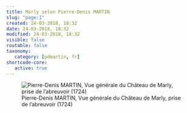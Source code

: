 ```yaml
---
title: Marly selon Pierre-Denis MARTIN
slug: "page:1"
created: 24-03-2018, 18:32
date: 24-03-2018, 18:32
modified: 24-03-2018, 18:32
visible: false
routable: false
taxonomy:
   category: [pdmartin, fr]
shortcode-core:
   active: true
---
```

<figure><picture>
<source
sizes="(max-width: 767px) 98vw, (min-width: 959px) 50vw, 86vw"
srcset="
/user/sites/docs/pages/01.home/02.versailles/04.marly/01.pierre-denis-martin/01.pierre-denis-martin_1/marly1724-280.webp 280w,
/user/sites/docs/pages/01.home/02.versailles/04.marly/01.pierre-denis-martin/01.pierre-denis-martin_1/marly1724-380.webp 380w,
/user/sites/docs/pages/01.home/02.versailles/04.marly/01.pierre-denis-martin/01.pierre-denis-martin_1/marly1724-480.webp 480w,
/user/sites/docs/pages/01.home/02.versailles/04.marly/01.pierre-denis-martin/01.pierre-denis-martin_1/marly1724-640.webp 640w,
/user/sites/docs/pages/01.home/02.versailles/04.marly/01.pierre-denis-martin/01.pierre-denis-martin_1/marly1724-840.webp 840w,
/user/sites/docs/pages/01.home/02.versailles/04.marly/01.pierre-denis-martin/01.pierre-denis-martin_1/marly1724-1280.webp 1280w,
/user/sites/docs/pages/01.home/02.versailles/04.marly/01.pierre-denis-martin/01.pierre-denis-martin_1/marly1724-1600.webp 1600w,
/user/sites/docs/pages/01.home/02.versailles/04.marly/01.pierre-denis-martin/01.pierre-denis-martin_1/marly1724-1920.webp 1920w"
type="image/webp" />
<img
src="/user/sites/docs/pages/01.home/02.versailles/04.marly/01.pierre-denis-martin/01.pierre-denis-martin_1/marly1724-840.jpg" title="Pierre-Denis MARTIN, Vue générale du Château de Marly, prise de l’abreuvoir (1724)" alt="Pierre-Denis MARTIN, Vue générale du Château de Marly, prise de l’abreuvoir (1724)" class="class-70-img"
sizes="(max-width: 767px) 98vw, (min-width: 959px) 50vw, 86vw"
srcset="
/user/sites/docs/pages/01.home/02.versailles/04.marly/01.pierre-denis-martin/01.pierre-denis-martin_1/marly1724-280.jpg 280w,
/user/sites/docs/pages/01.home/02.versailles/04.marly/01.pierre-denis-martin/01.pierre-denis-martin_1/marly1724-380.jpg 380w,
/user/sites/docs/pages/01.home/02.versailles/04.marly/01.pierre-denis-martin/01.pierre-denis-martin_1/marly1724-480.jpg 480w,
/user/sites/docs/pages/01.home/02.versailles/04.marly/01.pierre-denis-martin/01.pierre-denis-martin_1/marly1724-640.jpg 640w,
/user/sites/docs/pages/01.home/02.versailles/04.marly/01.pierre-denis-martin/01.pierre-denis-martin_1/marly1724-840.jpg 840w,
/user/sites/docs/pages/01.home/02.versailles/04.marly/01.pierre-denis-martin/01.pierre-denis-martin_1/marly1724-1280.jpg 1280w,
/user/sites/docs/pages/01.home/02.versailles/04.marly/01.pierre-denis-martin/01.pierre-denis-martin_1/marly1724-1600.jpg 1600w,
/user/sites/docs/pages/01.home/02.versailles/04.marly/01.pierre-denis-martin/01.pierre-denis-martin_1/marly1724-1920.jpg 1920w">
</picture><figcaption>Pierre-Denis MARTIN, Vue générale du Château de Marly, prise de l’abreuvoir (1724)</figcaption></figure>

[1]: https://ja.wikipedia.org/wiki/大トリアノン宮殿 "https://ja.wikipedia.org/wiki/大トリアノン宮殿"